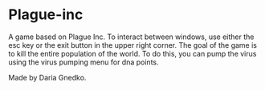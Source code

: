 # Plague-inc
A game based on Plague Inc.
To interact between windows, use either the esc key or the exit button in the upper right corner.
The goal of the game is to kill the entire population of the world. To do this, you can pump the virus using the virus pumping menu for dna points.

Made by Daria Gnedko.

